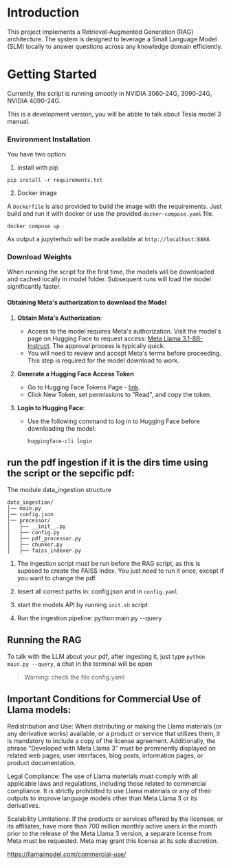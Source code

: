 # Introduction

This project implements a Retrieval-Augmented Generation (RAG) architecture. The system is designed to leverage a Small Language Model (SLM) locally to answer questions across any knowledge domain efficiently.

# Getting Started

Currently, the script is running smootly in NVIDIA 3060-24G,  3090-24G, NVIDIA 4090-24G.

This is a development version, you will be abble to talk about Tesla model 3 manual.

### Environment Installation

You have two option:

1) install with pip

```
pip install -r requirements.txt

```

2) Docker image

A `Dockerfile` is also provided to build the image with the requirements. Just build and run it with docker or use the provided `docker-compose.yaml` file.

```
docker compose up
```

As output a jupyterhub will be made available at `http://localhost:8888`.

### Download Weights

When running the script for the first time, the models will be downloaded and cached locally in model folder. Subsequent runs will load the model significantly faster.


#### Obtaining Meta's authorization to download the Model

1. **Obtain Meta's Authorization**:

   - Access to the model requires Meta's authorization. Visit the model's page on Hugging Face to request access: [Meta Llama 3.1-8B-Instruct](https://huggingface.co/meta-llama/Llama-3.1-8B-Instruct). The approval process is typically quick.
   - You will need to review and accept Meta's terms before proceeding. This step is required for the model download to work.

2. **Generate a Hugging Face Access Token**

    - Go to Hugging Face Tokens Page - [link](https://huggingface.co/docs/hub/security-tokens).
    - Click New Token, set permissions to "Read", and copy the token.

3. **Login to Hugging Face**:
   - Use the following command to log in to Hugging Face before downloading the model:
     ```bash
     huggingface-cli login
     

## run the pdf ingestion if it is the dirs time using the script or the sepcific pdf:

The module data_ingestion structure

```
data_ingestion/
│── main.py
│── config.json
│── processor/
│   ├── __init__.py
│   ├── config.py
│   ├── pdf_processor.py
│   ├── chunker.py
│   ├── faiss_indexer.py
```

1) The ingestion script must be run before the RAG script, as this is suposed to create the FAISS index.
   You just need to run it once, except if you want to change the pdf.

2) Insert all correct paths in: config.json and in `config.yaml`
3) start the models API by running `init.sh` script
4) Run the ingestion pipeline: python main.py --query

## Running the RAG     
To talk with the LLM about your pdf, after ingesting it, just type `python main.py --query`, a chat in the terminal will be open

> Warning: check the file config.yaml


## Important Conditions for Commercial Use of Llama models:

Redistribution and Use:
When distributing or making the Llama materials (or any derivative works) available, or a product or service that utilizes them, it is mandatory to include a copy of the license agreement. Additionally, the phrase "Developed with Meta Llama 3" must be prominently displayed on related web pages, user interfaces, blog posts, information pages, or product documentation.

Legal Compliance:
The use of Llama materials must comply with all applicable laws and regulations, including those related to commercial compliance. It is strictly prohibited to use Llama materials or any of their outputs to improve language models other than Meta Llama 3 or its derivatives.

Scalability Limitations:
If the products or services offered by the licensee, or its affiliates, have more than 700 million monthly active users in the month prior to the release of the Meta Llama 3 version, a separate license from Meta must be requested. Meta may grant this license at its sole discretion.

https://llamaimodel.com/commercial-use/

